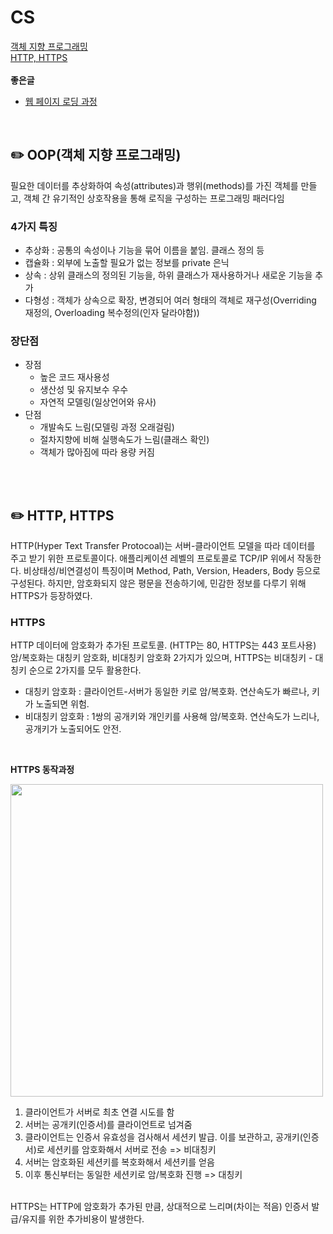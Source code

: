 # CS
[객체 지향 프로그래밍](#OOP(객체-지향-프로그래밍))<br />
[HTTP, HTTPS](#HTTP,-HTTPS)<br />
<br />
**좋은글** <br />
- [웹 페이지 로딩 과정](https://velog.io/@bebrain/%EC%9B%B9%ED%8E%98%EC%9D%B4%EC%A7%80-%EB%A1%9C%EB%94%A9-%EA%B3%BC%EC%A0%95)
<br />

## ✏️ OOP(객체 지향 프로그래밍)
필요한 데이터를 추상화하여 속성(attributes)과 행위(methods)를 가진 객체를 만들고, 객체 간 유기적인 상호작용을 통해 로직을 구성하는 프로그래밍 패러다임

### 4가지 특징
- 추상화 : 공통의 속성이나 기능을 묶어 이름을 붙임. 클래스 정의 등
- 캡슐화 : 외부에 노출할 필요가 없는 정보를 private 은닉
- 상속 : 상위 클래스의 정의된 기능을, 하위 클래스가 재사용하거나 새로운 기능을 추가
- 다형성 : 객체가 상속으로 확장, 변경되어 여러 형태의 객체로 재구성(Overriding 재정의, Overloading 복수정의(인자 달라야함))

### 장단점
- 장점
   - 높은 코드 재사용성
   - 생산성 및 유지보수 우수
   - 자연적 모델링(일상언어와 유사)
- 단점
   - 개발속도 느림(모델링 과정 오래걸림)
   - 절차지향에 비해 실행속도가 느림(클래스 확인)
   - 객체가 많아짐에 따라 용량 커짐
<br />
<br />

## ✏️ HTTP, HTTPS
HTTP(Hyper Text Transfer Protocoal)는 서버-클라이언트 모델을 따라 데이터를 주고 받기 위한 프로토콜이다.
애플리케이션 레벨의 프로토콜로 TCP/IP 위에서 작동한다. 비상태성/비연결성이 특징이며 Method, Path, Version, Headers, Body 등으로 구성된다.
하지만, 암호화되지 않은 평문을 전송하기에, 민감한 정보를 다루기 위해 HTTPS가 등장하였다.

### HTTPS
HTTP 데이터에 암호화가 추가된 프로토콜. (HTTP는 80, HTTPS는 443 포트사용)
암/복호화는 대칭키 암호화, 비대칭키 암호화 2가지가 있으며, HTTPS는 비대칭키 - 대칭키 순으로 2가지를 모두 활용한다.
- 대칭키 암호화 : 클라이언트-서버가 동일한 키로 암/복호화. 연산속도가 빠르나, 키가 노출되면 위험.
- 비대칭키 암호화 : 1쌍의 공개키와 개인키를 사용해 암/복호화. 연산속도가 느리나, 공개키가 노출되어도 안전.
<br />

**HTTPS 동작과정**<br />

<img src="https://github.com/Abangpa1ace/Tech-Interview/assets/67219914/ee220f11-ff97-40f7-b036-b4097400774d" width="500" />

1. 클라이언트가 서버로 최초 연결 시도를 함
2. 서버는 공개키(인증서)를 클라이언트로 넘겨줌
3. 클라이언트는 인증서 유효성을 검사해서 세션키 발급. 이를 보관하고, 공개키(인증서)로 세션키를 암호화해서 서버로 전송 => 비대칭키
4. 서버는 암호화된 세션키를 복호화해서 세션키를 얻음
5. 이후 통신부터는 동일한 세션키로 암/복호화 진행 => 대칭키
<br />
HTTPS는 HTTP에 암호화가 추가된 만큼, 상대적으로 느리며(차이는 적음) 인증서 발급/유지를 위한 추가비용이 발생한다.
<br />
<br />

